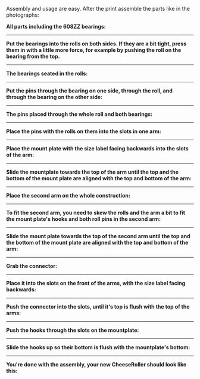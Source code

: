 Assembly and usage are easy. After the print assemble the parts like in the photographs:

**All parts including the 608ZZ bearings:**


----------------------------------------------------------------------------------------------------

**Put the bearings into the rolls on both sides. If they are a bit tight, press them in with a little more force, for example by pushing the roll on the bearing from the top.**


----------------------------------------------------------------------------------------------------

**The bearings seated in the rolls:**


----------------------------------------------------------------------------------------------------

**Put the pins through the bearing on one side, through the roll, and through the bearing on the other side:**


----------------------------------------------------------------------------------------------------

**The pins placed through the whole roll and both bearings:**


----------------------------------------------------------------------------------------------------

**Place the pins with the rolls on them into the slots in one arm:**


----------------------------------------------------------------------------------------------------

**Place the mount plate with the size label facing backwards into the slots of the arm:**


----------------------------------------------------------------------------------------------------

**Slide the mountplate towards the top of the arm until the top and the bottom of the mount plate are aligned with the top and bottom of the arm:**


----------------------------------------------------------------------------------------------------

**Place the second arm on the whole construction:**


----------------------------------------------------------------------------------------------------

**To fit the second arm, you need to skew the rolls and the arm a bit to fit the mount plate's hooks and both roll pins in the second arm:**


----------------------------------------------------------------------------------------------------

**Slide the mount plate towards the top of the second arm until the top and the bottom of the mount plate are aligned with the top and bottom of the arm:**


----------------------------------------------------------------------------------------------------

**Grab the connector:**


----------------------------------------------------------------------------------------------------

**Place it into the slots on the front of the arms, with the size label facing backwards:**


----------------------------------------------------------------------------------------------------

**Push the connector into the slots, until it's top is flush with the top of the arms:**


----------------------------------------------------------------------------------------------------

**Push the hooks through the slots on the mountplate:**


----------------------------------------------------------------------------------------------------

**Slide the hooks up so their bottom is flush with the mountplate's bottom:**


----------------------------------------------------------------------------------------------------

**You're done with the assembly, your new CheeseRoller should look like this:**
